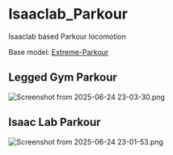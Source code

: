 # Isaaclab_Parkour
Isaaclab based Parkour locomotion 

Base model: [Extreme-Parkour](https://extreme-parkour.github.io/)


## Legged Gym Parkour
![Screenshot from 2025-06-24 23-03-30.png](attachment:c49cc146-6cc1-49d8-adf4-1230197d8cb6:Screenshot_from_2025-06-24_23-03-30.png)


## Isaac Lab Parkour
![Screenshot from 2025-06-24 23-01-53.png](attachment:acf555df-fae4-41f0-bfbf-055325c020cb:Screenshot_from_2025-06-24_23-01-53.png)
